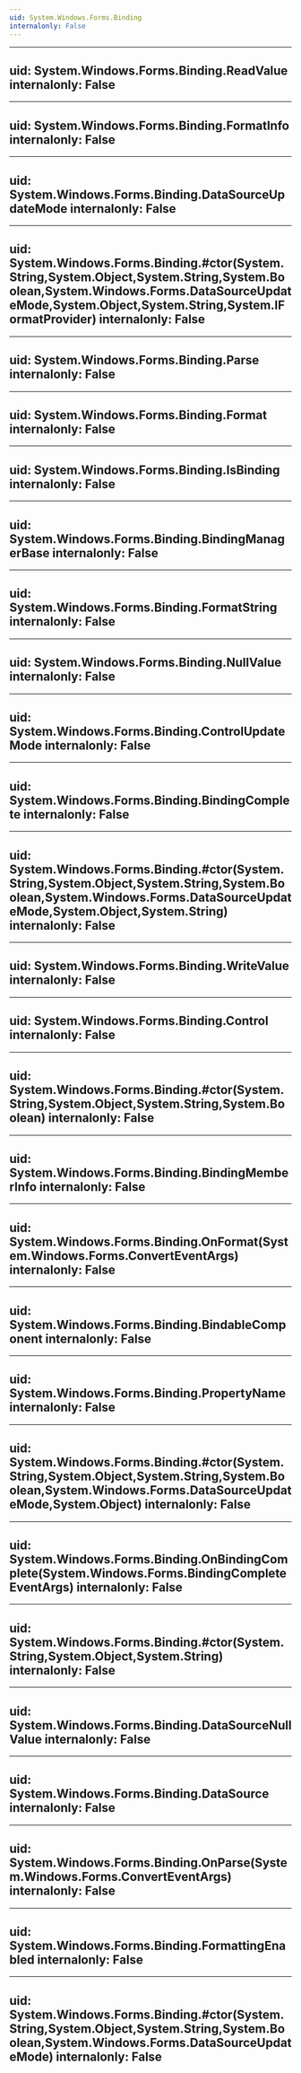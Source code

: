 ```yaml
---
uid: System.Windows.Forms.Binding
internalonly: False
---
```


---
uid: System.Windows.Forms.Binding.ReadValue
internalonly: False
---

---
uid: System.Windows.Forms.Binding.FormatInfo
internalonly: False
---

---
uid: System.Windows.Forms.Binding.DataSourceUpdateMode
internalonly: False
---

---
uid: System.Windows.Forms.Binding.#ctor(System.String,System.Object,System.String,System.Boolean,System.Windows.Forms.DataSourceUpdateMode,System.Object,System.String,System.IFormatProvider)
internalonly: False
---

---
uid: System.Windows.Forms.Binding.Parse
internalonly: False
---

---
uid: System.Windows.Forms.Binding.Format
internalonly: False
---

---
uid: System.Windows.Forms.Binding.IsBinding
internalonly: False
---

---
uid: System.Windows.Forms.Binding.BindingManagerBase
internalonly: False
---

---
uid: System.Windows.Forms.Binding.FormatString
internalonly: False
---

---
uid: System.Windows.Forms.Binding.NullValue
internalonly: False
---

---
uid: System.Windows.Forms.Binding.ControlUpdateMode
internalonly: False
---

---
uid: System.Windows.Forms.Binding.BindingComplete
internalonly: False
---

---
uid: System.Windows.Forms.Binding.#ctor(System.String,System.Object,System.String,System.Boolean,System.Windows.Forms.DataSourceUpdateMode,System.Object,System.String)
internalonly: False
---

---
uid: System.Windows.Forms.Binding.WriteValue
internalonly: False
---

---
uid: System.Windows.Forms.Binding.Control
internalonly: False
---

---
uid: System.Windows.Forms.Binding.#ctor(System.String,System.Object,System.String,System.Boolean)
internalonly: False
---

---
uid: System.Windows.Forms.Binding.BindingMemberInfo
internalonly: False
---

---
uid: System.Windows.Forms.Binding.OnFormat(System.Windows.Forms.ConvertEventArgs)
internalonly: False
---

---
uid: System.Windows.Forms.Binding.BindableComponent
internalonly: False
---

---
uid: System.Windows.Forms.Binding.PropertyName
internalonly: False
---

---
uid: System.Windows.Forms.Binding.#ctor(System.String,System.Object,System.String,System.Boolean,System.Windows.Forms.DataSourceUpdateMode,System.Object)
internalonly: False
---

---
uid: System.Windows.Forms.Binding.OnBindingComplete(System.Windows.Forms.BindingCompleteEventArgs)
internalonly: False
---

---
uid: System.Windows.Forms.Binding.#ctor(System.String,System.Object,System.String)
internalonly: False
---

---
uid: System.Windows.Forms.Binding.DataSourceNullValue
internalonly: False
---

---
uid: System.Windows.Forms.Binding.DataSource
internalonly: False
---

---
uid: System.Windows.Forms.Binding.OnParse(System.Windows.Forms.ConvertEventArgs)
internalonly: False
---

---
uid: System.Windows.Forms.Binding.FormattingEnabled
internalonly: False
---

---
uid: System.Windows.Forms.Binding.#ctor(System.String,System.Object,System.String,System.Boolean,System.Windows.Forms.DataSourceUpdateMode)
internalonly: False
---
